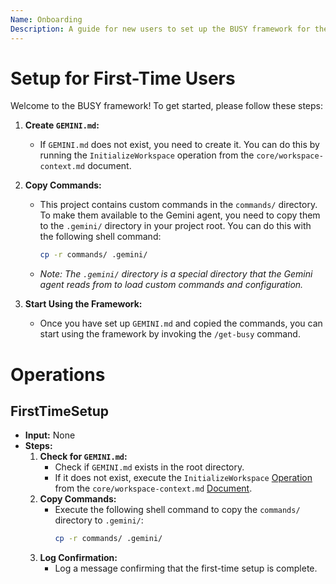 ```yaml
---
Name: Onboarding
Description: A guide for new users to set up the BUSY framework for the first time.
---
```


[Concept]:../core/concept.md
[Document]:../core/document.md
[Operation]:../core/operation.md
[WorkspaceContext]:../core/workspace-context.md

<!--IMPORTANT: Read through and understand all linked files above before continuing! These will give you all the context and instructions you need to proceed!-->

# Setup for First-Time Users

Welcome to the BUSY framework! To get started, please follow these steps:

1.  **Create `GEMINI.md`:**
    *   If `GEMINI.md` does not exist, you need to create it. You can do this by running the `InitializeWorkspace` operation from the `core/workspace-context.md` document.

2.  **Copy Commands:**
    *   This project contains custom commands in the `commands/` directory. To make them available to the Gemini agent, you need to copy them to the `.gemini/` directory in your project root. You can do this with the following shell command:
        ```bash
        cp -r commands/ .gemini/
        ```
    *   *Note: The `.gemini/` directory is a special directory that the Gemini agent reads from to load custom commands and configuration.*

3.  **Start Using the Framework:**
    *   Once you have set up `GEMINI.md` and copied the commands, you can start using the framework by invoking the `/get-busy` command.

# Operations

## FirstTimeSetup
- **Input:** None
- **Steps:**
    1.  **Check for `GEMINI.md`:**
        *   Check if `GEMINI.md` exists in the root directory.
        *   If it does not exist, execute the `InitializeWorkspace` [Operation] from the `core/workspace-context.md` [Document].
    2.  **Copy Commands:**
        *   Execute the following shell command to copy the `commands/` directory to `.gemini/`:
            ```bash
            cp -r commands/ .gemini/
            ```
    3.  **Log Confirmation:**
        *   Log a message confirming that the first-time setup is complete.
